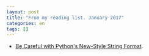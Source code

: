 ```yaml
---
layout: post
title: "From my reading list. January 2017"
categories: en
tags: []
---
```


- [Be Careful with Python's New-Style String Format](http://lucumr.pocoo.org/2016/12/29/careful-with-str-format/).